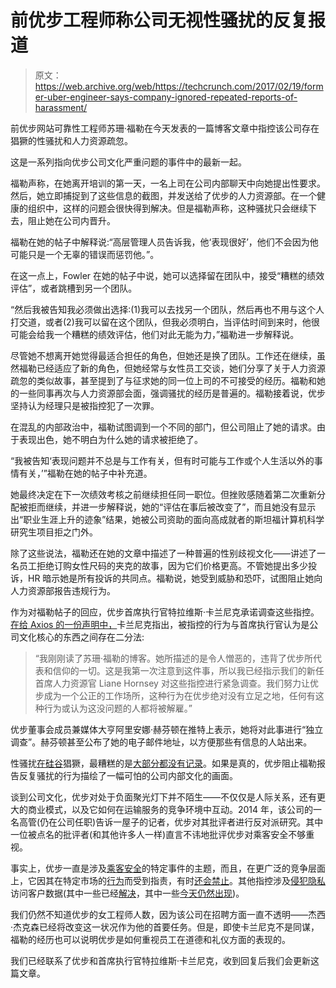 # 前优步工程师称公司无视性骚扰的反复报道

> 原文：<https://web.archive.org/web/https://techcrunch.com/2017/02/19/former-uber-engineer-says-company-ignored-repeated-reports-of-harassment/>

前优步网站可靠性工程师苏珊·福勒在今天发表的一篇博客文章中指控该公司存在猖獗的性骚扰和人力资源疏忽。

这是一系列指向优步公司文化严重问题的事件中的最新一起。

福勒声称，在她离开培训的第一天，一名上司在公司内部聊天中向她提出性要求。然后，她立即捕捉到了这些信息的截图，并发送给了优步的人力资源部。在一个健康的组织中，这样的问题会很快得到解决。但是福勒声称，这种骚扰只会继续下去，阻止她在公司内晋升。

福勒在她的帖子中解释说:“高层管理人员告诉我，他‘表现很好’，他们不会因为他可能只是一个无辜的错误而惩罚他。”。

在这一点上，Fowler 在她的帖子中说，她可以选择留在团队中，接受“糟糕的绩效评估”，或者跳槽到另一个团队。

“然后我被告知我必须做出选择:(1)我可以去找另一个团队，然后再也不用与这个人打交道，或者(2)我可以留在这个团队，但我必须明白，当评估时间到来时，他很可能会给我一个糟糕的绩效评估，他们对此无能为力，”福勒进一步解释说。

尽管她不想离开她觉得最适合担任的角色，但她还是换了团队。工作还在继续，虽然福勒已经适应了新的角色，但她经常与女性员工交谈，她们分享了关于人力资源疏忽的类似故事，甚至提到了与征求她的同一位上司的不可接受的经历。福勒和她的一些同事再次与人力资源部会面，强调骚扰的经历是普遍的。福勒接着说，优步坚持认为经理只是被指控犯了一次罪。

在混乱的内部政治中，福勒试图调到一个不同的部门，但公司阻止了她的请求。由于表现出色，她不明白为什么她的请求被拒绝了。

“我被告知‘表现问题并不总是与工作有关，但有时可能与工作或个人生活以外的事情有关，’”福勒在她的帖子中补充道。

她最终决定在下一次绩效考核之前继续担任同一职位。但挫败感随着第二次重新分配被拒而继续，并进一步解释说，她的“评估在事后被改变了”，而且她没有显示出“职业生涯上升的迹象”结果，她被公司资助的面向高成就者的斯坦福计算机科学研究生项目拒之门外。

除了这些说法，福勒还在她的文章中描述了一种普遍的性别歧视文化——讲述了一名员工拒绝订购女性尺码的夹克的故事，因为它们价格更高。不管她提出多少投诉，HR 暗示她是所有投诉的共同点。福勒说，她受到威胁和恐吓，试图阻止她向人力资源部报告违规行为。

作为对福勒帖子的回应，优步首席执行官特拉维斯·卡兰尼克承诺调查这些指控。[在给 Axios 的一份声明中，](https://web.archive.org/web/20230319211943/https://www.axios.com/uber-ceo-responds-to-claims-of-workplace-sexism-2272950757.html)卡兰尼克指出，被指控的行为与首席执行官认为是公司文化核心的东西之间存在二分法:

> “我刚刚读了苏珊·福勒的博客。她所描述的是令人憎恶的，违背了优步所代表和信仰的一切。这是我第一次注意到这件事，所以我已经指示我们的新任首席人力资源官 Liane Hornsey 对这些指控进行紧急调查。我们努力让优步成为一个公正的工作场所，这种行为在优步绝对没有立足之地，任何有这种行为或认为这没问题的人都将被解雇。”

优步董事会成员兼媒体大亨阿里安娜·赫芬顿在推特上表示，她将对此事进行“独立调查”。赫芬顿甚至公布了她的电子邮件地址，以方便那些有信息的人站出来。

性骚扰[在硅谷](https://web.archive.org/web/20230319211943/https://techcrunch.com/2016/07/21/reddit-is-still-in-turmoil/)猖獗，最糟糕的是[大部分都没有记录](https://web.archive.org/web/20230319211943/https://techcrunch.com/2017/01/28/boardlist-founder-says-sexual-discrimination-is-more-prevalent-than-people-think/)。如果是真的，优步阻止福勒报告反复骚扰的行为描绘了一幅可怕的公司内部文化的画面。

谈到公司文化，优步对处于负面聚光灯下并不陌生——不仅仅是人际关系，还有更大的商业模式，以及它如何在运输服务的竞争环境中互动。2014 年，该公司的一名高管(仍在公司任职)告诉一屋子的记者，优步对其批评者进行反对派研究。其中一位被点名的批评者(和其他许多人一样)直言不讳地批评优步对乘客安全不够重视。

事实上，优步一直是涉及[乘客安全](https://web.archive.org/web/20230319211943/https://techcrunch.com/2014/12/08/uber-ceo-promises-change-in-india-after-driver-is-arrested-for-rape/)的特定事件的主题，而且，在更广泛的竞争层面上，它因其在特定市场的[行为](https://web.archive.org/web/20230319211943/https://techcrunch.com/2017/01/29/uber-to-create-3m-legal-defense-fund-for-drivers-affected-by-wrong-and-unjust-ban/)而受到指责，有时[还会禁止](https://web.archive.org/web/20230319211943/https://techcrunch.com/2015/11/02/uber-retrenches-in-germany/)。其他指控涉及[侵犯隐私](https://web.archive.org/web/20230319211943/https://techcrunch.com/2014/11/19/uber-off/)访问客户数据(其中一些已经[解决](https://web.archive.org/web/20230319211943/http://www.techmeme.com/160106/p30#a160106p30)，其中一些[今天仍然出现](https://web.archive.org/web/20230319211943/http://www.techmeme.com/161206/p13#a161206p13))。

我们仍然不知道优步的女工程师人数，因为该公司在招聘方面一直不透明——杰西·杰克森已经将改变这一状况作为他的首要任务。但是，即使卡兰尼克不是同谋，福勒的经历也可以说明优步是如何重视员工在道德和礼仪方面的表现的。

我们已经联系了优步和首席执行官特拉维斯·卡兰尼克，收到回复后我们会更新这篇文章。